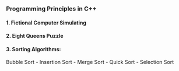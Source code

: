 ### Programming Principles in C++

#### 1. Fictional Computer Simulating

#### 2. Eight Queens Puzzle

#### 3. Sorting Algorithms:

 Bubble Sort - Insertion Sort - Merge Sort - Quick Sort - Selection Sort
